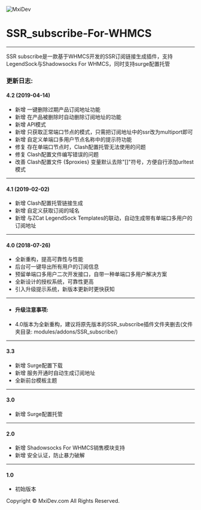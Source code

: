 ![MxiDev](https://mxidev.com/assets/svg/mxidev-blue.svg "MxiDev")
# SSR_subscribe-For-WHMCS

***

SSR subscribe是一款基于WHMCS开发的SSR订阅链接生成插件，支持LegendSock与Shadowsocks For WHMCS，同时支持surge配置托管

### 更新日志:

#### 4.2 (2019-04-14)

  - 新增 一键删除过期产品订阅地址功能
  - 新增 在产品被删除时自动删除订阅地址的功能
  - 新增 API模式
  - 新增 只获取正常端口节点的模式，只需把订阅地址中的ssr改为multiport即可
  - 新增 自定义单端口多用户节点名称中的提示符功能
  - 修复 存在单端口节点时，Clash配置托管无法使用的问题
  - 修复 Clash配置文件编写错误的问题
  - 改善 Clash配置文件 {$proxies} 变量默认去除"[]"符号，方便自行添加urltest模式

***

#### 4.1 (2019-02-02)

  - 新增 Clash配置托管链接生成
  - 新增 自定义获取订阅的域名
  - 新增 与ZCat LegendSock Templates的联动，自动生成带有单端口多用户的订阅地址

***

#### 4.0 (2018-07-26)

  - 全新重构，提高可靠性与性能
  - 后台可一键导出所有用户的订阅信息
  - 预留单端口多用户二次开发接口，自带一种单端口多用户解决方案
  - 全新设计的授权系统，可靠性更高
  - 引入升级提示系统，新版本更新时更快获知

***

+ #### 升级注意事项:

+ 4.0版本为全新重构，建议将原先版本的SSR_subscribe插件文件夹删去(文件夹目录: modules/addons/SSR_subscribe/)

***

#### 3.3 

  - 新增 Surge配置下载
  - 新增 服务开通时自动生成订阅地址
  - 全新前台模板主题

***

#### 3.0 

  - 新增 Surge配置托管

***

#### 2.0 

  - 新增 Shadowsocks For WHMCS销售模块支持
  - 新增 安全认证，防止暴力破解

***

#### 1.0 

  - 初始版本



Copyright © MxiDev.com All Rights Reserved.
